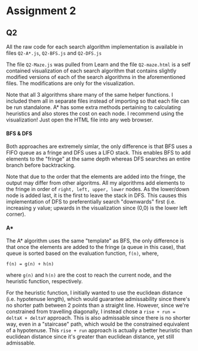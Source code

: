 # Assignment 2

## Q2
All the raw code for each search algorithm implementation is available in files `Q2-A*.js`, `Q2-BFS.js` and `Q2-DFS.js`

The file `Q2-Maze.js` was pulled from Learn and the file `Q2-maze.html` is a self contained visualization of each search algorithm that contains slightly modified versions of each of the search algorithms in the aforementioned files.
The modifications are only for the visualization.

Note that all 3 algorithms share many of the same helper functions. I included them all in separate files instead of importing so that each file can be run standalone. A* has some extra methods pertaining to calculating heuristics and also stores the cost on each node.
I recommend using the visualization! Just open the HTML file into any web browser.

#### BFS & DFS
Both approaches are extremely simlar, the only difference is that BFS uses a FIFO queue as a fringe and DFS uses a LIFO stack. This enables BFS to add elements to the "fringe" at the same depth whereas DFS searches an entire branch before backtracking.

Note that due to the order that the elements are added into the fringe, the output may differ from other algoritms. All my algorithms add elements to the fringe in order of `right, left, upper, lower` nodes. As the lower/down node is added last, it is the first to leave the stack in DFS. This causes this implementation of DFS to preferentially search "downwards" first (i.e. increasing y value; upwards in the visualization since (0,0) is the lower left corner).

#### A*
The A* algorithm uses the same "template" as BFS, the only difference is that once the elements are added to the fringe (a queue in this case), that queue is sorted based on the evaluation function, `f(n)`, where,

```f(n) = g(n) + h(n)```

where `g(n)` and `h(n)` are the cost to reach the current node, and the heuristic function, respectively.

For the heuristic function, I initially wanted to use the euclidean distance (i.e. hypotenuse length), which would guarantee admissability since there's no shorter path between 2 points than a straight line. However, since we're constrained from travelling diagonally, I instead chose a `rise + run = deltaX + deltaY` approach. This is also admissable since there is no shorter way, even in a "staircase" path, which would be the constrained equivalent of a hypotenuse. This `rise + run` approach is actually a better heuristic than euclidean distance since it's greater than euclidean distance, yet still admissable.
